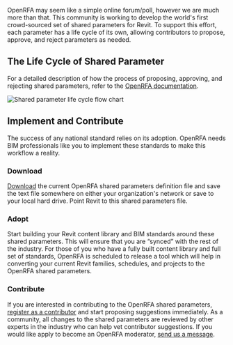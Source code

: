 <!-- This text is published to http://openrfa.org/about/how-it-works -->

OpenRFA may seem like a simple online forum/poll, however we are much more than that. This community is working to develop the world's first crowd-sourced set of shared parameters for Revit. To support this effort, each parameter has a life cycle of its own, allowing contributors to propose, approve, and reject parameters as needed.

## The Life Cycle of Shared Parameter
For a detailed description of how the process of proposing, approving, and rejecting shared parameters, refer to the [OpenRFA documentation](http://openrfa.org/documentation/life-cycle-parameter "The life cycle of a shared parameter.").

 ![Shared parameter life cycle flow chart](https://raw.githubusercontent.com/OpenDBO/OpenRFA/master/WebsiteContent/Documentation/Assets/LifeCycleofaParameter.png "Shared parameter life cycle flow chart")

## Implement and Contribute
The success of any national standard relies on its adoption. OpenRFA needs BIM professionals like you to implement these standards to make this workflow a reality.

### Download
[Download](http://openrfa.org/shared-parameters/approved) the current OpenRFA shared parameters definition file and save the text file somewhere on either your organization's network or save to your local hard drive. Point Revit to this shared parameters file.

### Adopt
Start building your Revit content library and BIM standards around these shared parameters. This will ensure that you are “synced” with the rest of the industry. For those of you who have a fully built content library and full set of standards, OpenRFA is scheduled to release a tool which will help in converting your current Revit families, schedules, and projects to the OpenRFA shared parameters.

### Contribute
If you are interested in contributing to the OpenRFA shared parameters, [register as a contributor](http://openrfa.org/user/register) and start proposing suggestions immediately. As a community, all changes to the shared parameters are reviewed by other experts in the industry who can help vet contributor suggestions. If you would like apply to become an OpenRFA moderator, [send us a message](http://openrfa.org/contact).
